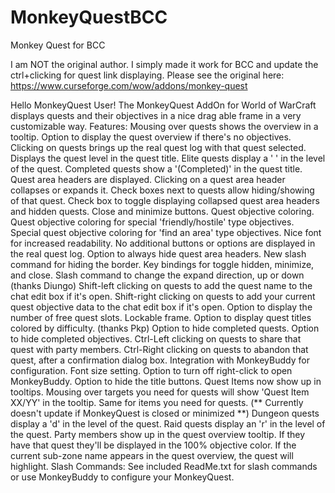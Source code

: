 # MonkeyQuestBCC
Monkey Quest for BCC

I am NOT the original author.  I simply made it work for BCC and update the ctrl+clicking for quest link displaying. Please see the original here: https://www.curseforge.com/wow/addons/monkey-quest


Hello MonkeyQuest User!
The MonkeyQuest AddOn for World of WarCraft displays quests and their objectives in a nice drag able frame in a very customizable way.
Features:
Mousing over quests shows the overview in a tooltip.
Option to display the quest overview if there's no objectives.
Clicking on quests brings up the real quest log with that quest selected.
Displays the quest level in the quest title.
Elite quests display a ' ' in the level of the quest.
Completed quests show a '(Completed)' in the quest title.
Quest area headers are displayed.
Clicking on a quest area header collapses or expands it.
Check boxes next to quests allow hiding/showing of that quest.
Check box to toggle displaying collapsed quest area headers and hidden quests.
Close and minimize buttons.
Quest objective coloring.
Quest objective coloring for special 'friendly/hostile' type objectives.
Special quest objective coloring for 'find an area' type objectives.
Nice font for increased readability.
No additional buttons or options are displayed in the real quest log.
Option to always hide quest area headers.
New slash command for hiding the border.
Key bindings for toggle hidden, minimize, and close.
Slash command to change the expand direction, up or down (thanks Diungo)
Shift-left clicking on quests to add the quest name to the chat edit box if it's open.
Shift-right clicking on quests to add your current quest objective data to the chat edit box if it's open.
Option to display the number of free quest slots.
Lockable frame.
Option to display quest titles colored by difficulty. (thanks Pkp)
Option to hide completed quests.
Option to hide completed objectives.
Ctrl-Left clicking on quests to share that quest with party members.
Ctrl-Right clicking on quests to abandon that quest, after a confirmation dialog box.
Integration with MonkeyBuddy for configuration.
Font size setting.
Option to turn off right-click to open MonkeyBuddy.
Option to hide the title buttons.
Quest Items now show up in tooltips. Mousing over targets you need for quests will show 'Quest Item XX/YY' in the tooltip. Same for items you need for quests. (** Currently doesn't update if MonkeyQuest is closed or minimized **)
Dungeon quests display a 'd' in the level of the quest.
Raid quests display an 'r' in the level of the quest.
Party members show up in the quest overview tooltip. If they have that quest they'll be displayed in the 100% objective color.
If the current sub-zone name appears in the quest overview, the quest will highlight.
Slash Commands:
See included ReadMe.txt for slash commands or use MonkeyBuddy to configure your MonkeyQuest.
